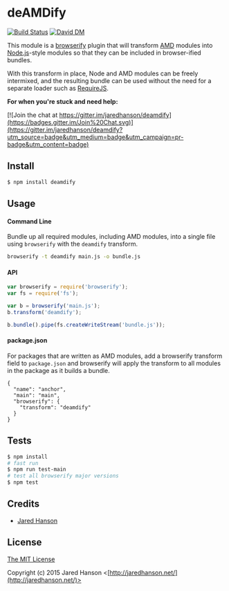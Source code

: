 # deAMDify

[![Build Status](https://secure.travis-ci.org/jaredhanson/deamdify.png)](http://travis-ci.org/jaredhanson/deamdify) [![David DM](https://david-dm.org/jaredhanson/deamdify.png)](http://david-dm.org/jaredhanson/deamdify)


This module is a [browserify](http://browserify.org/) plugin that will transform
[AMD](https://github.com/amdjs) modules into [Node.js](http://nodejs.org/)-style
modules so that they can be included in browser-ified bundles.

With this transform in place, Node and AMD modules can be freely intermixed, and
the resulting bundle can be used without the need for a separate loader such as
[RequireJS](http://requirejs.org/).

**For when you're stuck and need help:**

[![Join the chat at https://gitter.im/jaredhanson/deamdify](https://badges.gitter.im/Join%20Chat.svg)](https://gitter.im/jaredhanson/deamdify?utm_source=badge&utm_medium=badge&utm_campaign=pr-badge&utm_content=badge)

## Install

```sh
$ npm install deamdify
```

## Usage

#### Command Line

Bundle up all required modules, including AMD modules, into a single file
using `browserify` with the `deamdify` transform.

```sh
browserify -t deamdify main.js -o bundle.js
```

#### API

```javascript
var browserify = require('browserify');
var fs = require('fs');

var b = browserify('main.js');
b.transform('deamdify');

b.bundle().pipe(fs.createWriteStream('bundle.js'));
```

#### package.json

For packages that are written as AMD modules, add a browserify transform field
to `package.json` and browserify will apply the transform to all modules in the
package as it builds a bundle.

```
{
  "name": "anchor",
  "main": "main",
  "browserify": {
    "transform": "deamdify"
  }
}
```

## Tests

```sh
$ npm install
# fast run
$ npm run test-main
# test all browserify major versions
$ npm test
```

## Credits

  - [Jared Hanson](http://github.com/jaredhanson)

## License

[The MIT License](http://opensource.org/licenses/MIT)

Copyright (c) 2015 Jared Hanson <[http://jaredhanson.net/](http://jaredhanson.net/)>
